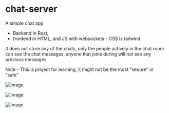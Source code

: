 # chat-server
A simple chat app
- Backend in Rust,
- frontend in HTML, and JS with websockets - CSS is tailwind

It does not store any of the chats, only the people actively in the chat room can see the chat messages, 
anyone that joins during will not see any previous messages

Note - This is project for learning, it might not be the most "secure" or "safe"

![image](https://github.com/Sara0x62/chat-server/assets/83826811/658bda66-c735-4696-a8d6-30d6dc9e798a)

![image](https://github.com/Sara0x62/chat-server/assets/83826811/adf9e311-b044-4264-8653-3a0923705c32)

![image](https://github.com/Sara0x62/chat-server/assets/83826811/0a878ca6-5f39-4aca-9b83-fb24e56692fe)
